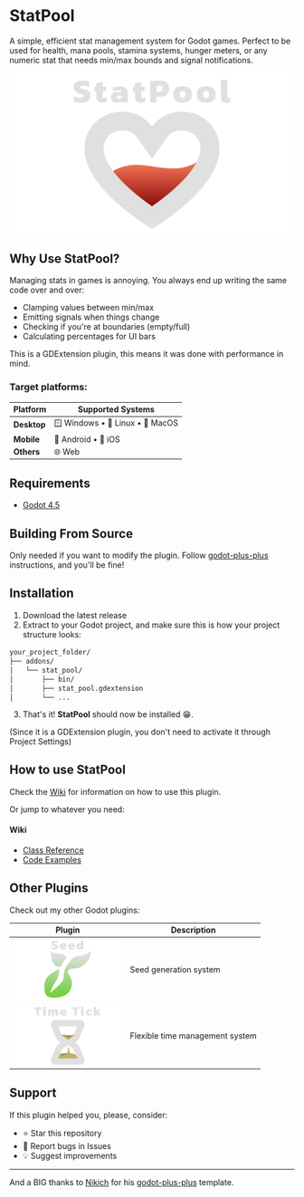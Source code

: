 # StatPool
A simple, efficient stat management system for Godot games. Perfect to be used for health, mana pools, stamina systems, hunger meters, or any numeric stat that needs min/max bounds and signal notifications.

![Header Image](https://raw.githubusercontent.com/shoyguer/stat-pool/refs/heads/main/brand/header_image.png)

## Why Use StatPool?
Managing stats in games is annoying. You always end up writing the same code over and over:
- Clamping values between min/max
- Emitting signals when things change
- Checking if you're at boundaries (empty/full)
- Calculating percentages for UI bars

This is a GDExtension plugin, this means it was done with performance in mind.

### Target platforms:
| Platform | Supported Systems |
|----------|------------------|
| **Desktop** | 🪟 Windows • 🐧 Linux • 🍎 MacOS |
| **Mobile** | 🤖 Android • 📱 iOS |
| **Others** | 🌐 Web |

## Requirements
- [Godot 4.5](https://godotengine.org/)

## Building From Source
Only needed if you want to modify the plugin.
Follow [godot-plus-plus](https://github.com/nikoladevelops/godot-plus-plus/tree/main) instructions, and you'll be fine!

## Installation
1. Download the latest release
2. Extract to your Godot project, and make sure this is how your project structure looks:
```
your_project_folder/
├── addons/
│   └── stat_pool/
│       ├── bin/
│       ├── stat_pool.gdextension
│       └── ...
```
3. That's it! **StatPool** should now be installed :grin:.

(Since it is a GDExtension plugin, you don't need to activate it through Project Settings)

## How to use StatPool
Check the [Wiki](https://github.com/shoyguer/stat-pool/wiki) for information on how to use this plugin.

Or jump to whatever you need:

#### Wiki
- [Class Reference](https://github.com/shoyguer/stat-pool/wiki/1.-Class-Reference)
- [Code Examples](https://github.com/shoyguer/stat-pool/wiki/2.1.-GDScript-Code-Example)

## Other Plugins
Check out my other Godot plugins:

| Plugin | Description |
|--------|-------------|
| [<img src="https://raw.githubusercontent.com/shoyguer/seed/refs/heads/main/brand/header_image.png" width="192">](https://github.com/shoyguer/seed) | Seed generation system |
| [<img src="https://raw.githubusercontent.com/shoyguer/time-tick/refs/heads/main/brand/header_image.png" width="192">](https://github.com/shoyguer/time-tick) | Flexible time management system |


## Support
If this plugin helped you, please, consider:
- ⭐ Star this repository
- 🐛 Report bugs in Issues
- 💡 Suggest improvements

___

And a BIG thanks to [Nikich](https://github.com/nikoladevelops) for his [godot-plus-plus](https://github.com/nikoladevelops/godot-plus-plus) template.
